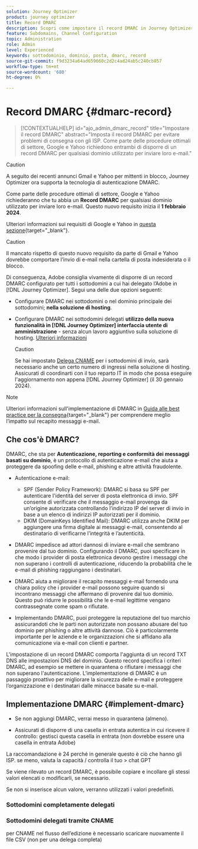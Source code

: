 ```yaml
---
solution: Journey Optimizer
product: journey optimizer
title: Record DMARC
description: Scopri come impostare il record DMARC in Journey Optimizer
feature: Subdomains, Channel Configuration
topic: Administration
role: Admin
level: Experienced
keywords: sottodominio, dominio, posta, dmarc, record
source-git-commit: f9d3234a64ad659660c2d2c4ad24ab5c240cb857
workflow-type: tm+mt
source-wordcount: '680'
ht-degree: 0%

---
```


# Record DMARC {#dmarc-record}

>[!CONTEXTUALHELP]
>id="ajo_admin_dmarc_record"
>title="Impostare il record DMARC"
>abstract="Imposta il record DMARC per evitare problemi di consegna con gli ISP. Come parte delle procedure ottimali di settore, Google e Yahoo richiedono entrambi di disporre di un record DMARC per qualsiasi dominio utilizzato per inviare loro e-mail."

>[!CAUTION]
>
>A seguito dei recenti annunci Gmail e Yahoo per mittenti in blocco, Journey Optimizer ora supporta la tecnologia di autenticazione DMARC.

<!--TO ADD TO AJO HOME PAGE (first tab)

>[!TAB Mandatory DMARC update]

As part of their enforcing industry best practices, Google and Yahoo will both be requiring that you have a DMARC record for any domain you use to send email to them, starting on **February 1st, 2024**. Make sure that you have DMARC record set up for all the subdomains that you have delegated to Adobe in Journey Optimizer.

[![image](using/assets/do-not-localize/learn-more-button.svg)](using/configuration/dmarc-record-update.md)
-->

Come parte delle procedure ottimali di settore, Google e Yahoo richiederanno che tu abbia un **Record DMARC** per qualsiasi dominio utilizzato per inviare loro e-mail. Questo nuovo requisito inizia il **1 febbraio 2024**.

Ulteriori informazioni sui requisiti di Google e Yahoo in [questa sezione](https://experienceleague.adobe.com/docs/deliverability-learn/deliverability-best-practice-guide/additional-resources/guidance-around-changes-to-google-and-yahoo.html?lang=en#dmarc%3A){target="_blank"}.

>[!CAUTION]
>
>Il mancato rispetto di questo nuovo requisito da parte di Gmail e Yahoo dovrebbe comportare l’invio di e-mail nella cartella di posta indesiderata o il blocco.

Di conseguenza, Adobe consiglia vivamente di disporre di un record DMARC configurato per tutti i sottodomini a cui hai delegato l’Adobe in [!DNL Journey Optimizer]. Segui una delle due opzioni seguenti:

* Configurare DMARC nei sottodomini o nel dominio principale dei sottodomini; **nella soluzione di hosting**.

* Configurare DMARC nei sottodomini delegati **utilizzo della nuova funzionalità in [!DNL Journey Optimizer] interfaccia utente di amministrazione** - senza alcun lavoro aggiuntivo sulla soluzione di hosting. [Ulteriori informazioni](#implement-dmarc)

  >[!CAUTION]
  >
  >Se hai impostato [Delega CNAME](delegate-subdomain.md#cname-subdomain-delegation) per i sottodomini di invio, sarà necessario anche un certo numero di ingressi nella soluzione di hosting. Assicurati di coordinarti con il tuo reparto IT in modo che possa eseguire l&#39;aggiornamento non appena [!DNL Journey Optimizer] (il 30 gennaio 2024). <!--and be ready on February 1st, 2024-->

>[!NOTE]
>
>Ulteriori informazioni sull&#39;implementazione di DMARC in [Guida alle best practice per la consegna](https://experienceleague.adobe.com/docs/deliverability-learn/deliverability-best-practice-guide/additional-resources/technotes/implement-dmarc.html#about){target="_blank"} per comprendere meglio l’impatto sul recapito messaggi e-mail.

## Che cos&#39;è DMARC?

DMARC, che sta per **Autenticazione, reporting e conformità dei messaggi basati su dominio**, è un protocollo di autenticazione e-mail che aiuta a proteggere da spoofing delle e-mail, phishing e altre attività fraudolente.

* Autenticazione e-mail:

   * SPF (Sender Policy Framework): DMARC si basa su SPF per autenticare l&#39;identità del server di posta elettronica di invio. SPF consente di verificare che il messaggio e-mail provenga da un’origine autorizzata controllando l’indirizzo IP del server di invio in base a un elenco di indirizzi IP autorizzati per il dominio.
   * DKIM (DomainKeys Identified Mail): DMARC utilizza anche DKIM per aggiungere una firma digitale ai messaggi e-mail, consentendo al destinatario di verificarne l’integrità e l’autenticità.

* DMARC impedisce ad attori dannosi di inviare e-mail che sembrano provenire dal tuo dominio. Configurando il DMARC, puoi specificare in che modo i provider di posta elettronica devono gestire i messaggi che non superano i controlli di autenticazione, riducendo la probabilità che le e-mail di phishing raggiungano i destinatari.

* DMARC aiuta a migliorare il recapito messaggi e-mail fornendo una chiara policy che i provider e-mail possono seguire quando si incontrano messaggi che affermano di provenire dal tuo dominio. Questo può ridurre le possibilità che le e-mail legittime vengano contrassegnate come spam o rifiutate.

* Implementando DMARC, puoi proteggere la reputazione del tuo marchio assicurandoti che le parti non autorizzate non possano abusare del tuo dominio per phishing o altre attività dannose. Ciò è particolarmente importante per le aziende e le organizzazioni che si affidano alla comunicazione via e-mail con clienti e partner.

L&#39;impostazione di un record DMARC comporta l&#39;aggiunta di un record TXT DNS alle impostazioni DNS del dominio. Questo record specifica i criteri DMARC, ad esempio se mettere in quarantena o rifiutare i messaggi che non superano l&#39;autenticazione. L’implementazione di DMARC è un passaggio proattivo per migliorare la sicurezza delle e-mail e proteggere l’organizzazione e i destinatari dalle minacce basate su e-mail.

## Implementazione DMARC {#implement-dmarc}

* Se non aggiungi DMARC, verrai messo in quarantena (almeno).

* Assicurati di disporre di una casella in entrata autentica in cui ricevere il controllo: gestisci questa casella in entrata (non dovrebbe essere una casella in entrata Adobe)

La raccomandazione è 24 perché in generale questo è ciò che hanno gli ISP.
se meno, valuta la capacità / controlla il tuo > chat GPT

Se viene rilevato un record DMARC, è possibile copiare e incollare gli stessi valori elencati o modificarli, se necessario.

Se non si inserisce alcun valore, verranno utilizzati i valori predefiniti.

### Sottodomini completamente delegati

### Sottodomini delegati tramite CNAME

per CNAME nel flusso dell’edizione è necessario scaricare nuovamente il file CSV (non per una delega completa)





